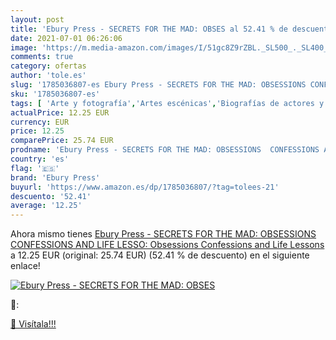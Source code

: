 ```yaml
---
layout: post
title: 'Ebury Press - SECRETS FOR THE MAD: OBSES al 52.41 % de descuento'
date: 2021-07-01 06:26:06
image: 'https://m.media-amazon.com/images/I/51gc8Z9rZBL._SL500_._SL400_.jpg'
comments: true
category: ofertas
author: 'tole.es'
slug: '1785036807-es Ebury Press - SECRETS FOR THE MAD: OBSESSIONS CONFESSIONS...'
sku: '1785036807-es'
tags: [ 'Arte y fotografía','Artes escénicas','Biografías de actores y artistas','Biografías de películas','Biografías y autobiografías','Biografías, diarios y hechos reales','Desarrollo personal y autoayuda','Géneros musicales','Humor','Informática, internet y medios digitales','Internet y web','Libros','Música','Películas','Salud, familia y desarrollo personal','ebury press', ]
actualPrice: 12.25 EUR
currency: EUR
price: 12.25
comparePrice: 25.74 EUR
prodname: 'Ebury Press - SECRETS FOR THE MAD: OBSESSIONS  CONFESSIONS AND LIFE LESSO: Obsessions  Confessions and Life Lessons'
country: 'es'
flag: '🇪🇸'
brand: 'Ebury Press'
buyurl: 'https://www.amazon.es/dp/1785036807/?tag=tolees-21'
descuento: '52.41'
average: '12.25'
---
```


Ahora mismo tienes [Ebury Press - SECRETS FOR THE MAD: OBSESSIONS  CONFESSIONS AND LIFE LESSO: Obsessions  Confessions and Life Lessons](https://www.amazon.es/dp/1785036807/?tag=tolees-21) a 12.25 EUR (original: 25.74 EUR) (52.41 %  de descuento) en el siguiente enlace!

[![Ebury Press - SECRETS FOR THE MAD: OBSES](https://m.media-amazon.com/images/I/51gc8Z9rZBL._SL500_._SL400_.jpg)](https://www.amazon.es/dp/1785036807/?tag=tolees-21)

🔎:


[🛒 Visítala!!!](https://www.amazon.es/dp/1785036807/?tag=tolees-21)
